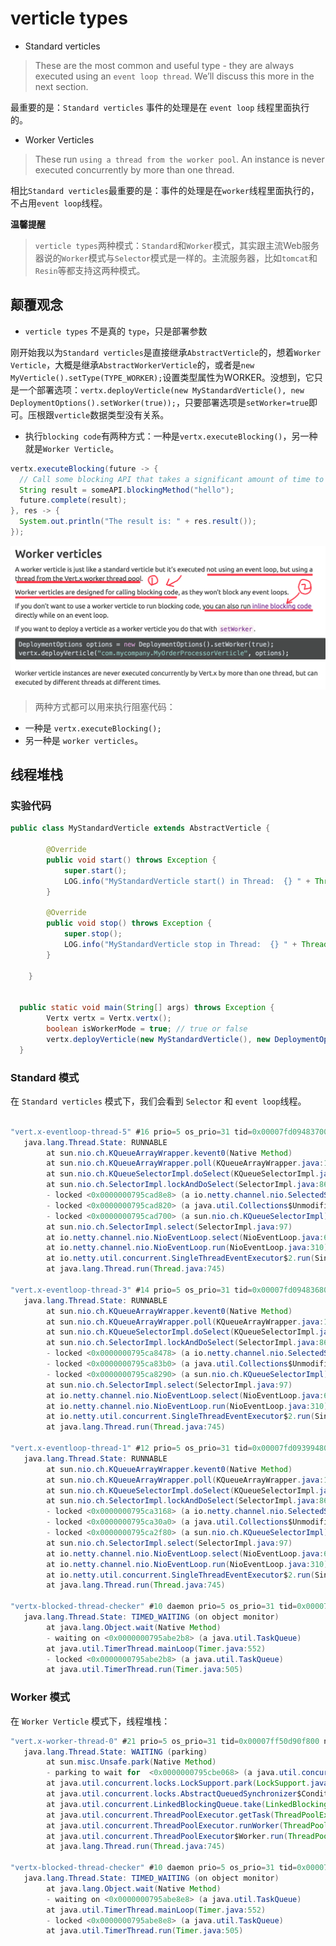 # verticle types

- Standard verticles

>These are the most common and useful type - they are always executed using an ``event loop thread``. We’ll discuss this more in the next section.

最重要的是：``Standard verticles`` 事件的处理是在 ``event loop`` 线程里面执行的。

- Worker Verticles

>These run ``using a thread from the worker pool``. An instance is never executed concurrently by more than one thread.

相比``Standard verticles``最重要的是：事件的处理是在``worker``线程里面执行的，不占用``event loop``线程。

**温馨提醒**

>``verticle types``两种模式：``Standard``和``Worker``模式，其实跟主流Web服务器说的``Worker``模式与``Selector``模式是一样的。主流服务器，比如``tomcat``和``Resin``等都支持这两种模式。

## 颠覆观念

- ``verticle types`` 不是真的 ``type``，只是部署参数

刚开始我以为``Standard verticles``是直接继承``AbstractVerticle``的，想着``Worker Verticle``，大概是继承``AbstractWorkerVerticle``的，或者是``new MyVerticle().setType(TYPE_WORKER);``设置类型属性为WORKER。没想到，它只是一个部署选项：``vertx.deployVerticle(new MyStandardVerticle(), new DeploymentOptions().setWorker(true));``，只要部署选项是``setWorker=true``即可。压根跟``verticle``数据类型没有关系。

- 执行``blocking code``有两种方式：一种是``vertx.executeBlocking()``，另一种就是``Worker Verticle``。


``` java
vertx.executeBlocking(future -> {
  // Call some blocking API that takes a significant amount of time to return
  String result = someAPI.blockingMethod("hello");
  future.complete(result);
}, res -> {
  System.out.println("The result is: " + res.result());
});
```

![](assets/img-2ways-exec-blocking-code.png)

>两种方式都可以用来执行阻塞代码：
- 一种是 ``vertx.executeBlocking();``
- 另一种是 ``worker verticles``。


## 线程堆栈

### 实验代码

``` java
public class MyStandardVerticle extends AbstractVerticle {

		@Override
		public void start() throws Exception {
			super.start();
			LOG.info("MyStandardVerticle start() in Thread:  {} " + Thread.currentThread().getName());
		}

		@Override
		public void stop() throws Exception {
			super.stop();
			LOG.info("MyStandardVerticle stop in Thread:  {} " + Thread.currentThread().getName());
		}

	}


  public static void main(String[] args) throws Exception {
		Vertx vertx = Vertx.vertx();
		boolean isWorkerMode = true; // true or false
		vertx.deployVerticle(new MyStandardVerticle(), new DeploymentOptions().setWorker(isWorkerMode));
  }  
```

### Standard 模式

在 ``Standard verticles`` 模式下，我们会看到 ``Selector`` 和 ``event loop``线程。

``` java

"vert.x-eventloop-thread-5" #16 prio=5 os_prio=31 tid=0x00007fd094837000 nid=0x5203 runnable [0x000070000df0f000]
   java.lang.Thread.State: RUNNABLE
        at sun.nio.ch.KQueueArrayWrapper.kevent0(Native Method)
        at sun.nio.ch.KQueueArrayWrapper.poll(KQueueArrayWrapper.java:198)
        at sun.nio.ch.KQueueSelectorImpl.doSelect(KQueueSelectorImpl.java:103)
        at sun.nio.ch.SelectorImpl.lockAndDoSelect(SelectorImpl.java:86)
        - locked <0x0000000795cad8e8> (a io.netty.channel.nio.SelectedSelectionKeySet)
        - locked <0x0000000795cad820> (a java.util.Collections$UnmodifiableSet)
        - locked <0x0000000795cad700> (a sun.nio.ch.KQueueSelectorImpl)
        at sun.nio.ch.SelectorImpl.select(SelectorImpl.java:97)
        at io.netty.channel.nio.NioEventLoop.select(NioEventLoop.java:622)
        at io.netty.channel.nio.NioEventLoop.run(NioEventLoop.java:310)
        at io.netty.util.concurrent.SingleThreadEventExecutor$2.run(SingleThreadEventExecutor.java:112)
        at java.lang.Thread.run(Thread.java:745)

"vert.x-eventloop-thread-3" #14 prio=5 os_prio=31 tid=0x00007fd094836800 nid=0x5003 runnable [0x000070000de0c000]
   java.lang.Thread.State: RUNNABLE
        at sun.nio.ch.KQueueArrayWrapper.kevent0(Native Method)
        at sun.nio.ch.KQueueArrayWrapper.poll(KQueueArrayWrapper.java:198)
        at sun.nio.ch.KQueueSelectorImpl.doSelect(KQueueSelectorImpl.java:103)
        at sun.nio.ch.SelectorImpl.lockAndDoSelect(SelectorImpl.java:86)
        - locked <0x0000000795ca8478> (a io.netty.channel.nio.SelectedSelectionKeySet)
        - locked <0x0000000795ca83b0> (a java.util.Collections$UnmodifiableSet)
        - locked <0x0000000795ca8290> (a sun.nio.ch.KQueueSelectorImpl)
        at sun.nio.ch.SelectorImpl.select(SelectorImpl.java:97)
        at io.netty.channel.nio.NioEventLoop.select(NioEventLoop.java:622)
        at io.netty.channel.nio.NioEventLoop.run(NioEventLoop.java:310)
        at io.netty.util.concurrent.SingleThreadEventExecutor$2.run(SingleThreadEventExecutor.java:112)
        at java.lang.Thread.run(Thread.java:745)

"vert.x-eventloop-thread-1" #12 prio=5 os_prio=31 tid=0x00007fd093994800 nid=0x4e03 runnable [0x000070000dd09000]
   java.lang.Thread.State: RUNNABLE
        at sun.nio.ch.KQueueArrayWrapper.kevent0(Native Method)
        at sun.nio.ch.KQueueArrayWrapper.poll(KQueueArrayWrapper.java:198)
        at sun.nio.ch.KQueueSelectorImpl.doSelect(KQueueSelectorImpl.java:103)
        at sun.nio.ch.SelectorImpl.lockAndDoSelect(SelectorImpl.java:86)
        - locked <0x0000000795ca3168> (a io.netty.channel.nio.SelectedSelectionKeySet)
        - locked <0x0000000795ca30a0> (a java.util.Collections$UnmodifiableSet)
        - locked <0x0000000795ca2f80> (a sun.nio.ch.KQueueSelectorImpl)
        at sun.nio.ch.SelectorImpl.select(SelectorImpl.java:97)
        at io.netty.channel.nio.NioEventLoop.select(NioEventLoop.java:622)
        at io.netty.channel.nio.NioEventLoop.run(NioEventLoop.java:310)
        at io.netty.util.concurrent.SingleThreadEventExecutor$2.run(SingleThreadEventExecutor.java:112)
        at java.lang.Thread.run(Thread.java:745)

"vertx-blocked-thread-checker" #10 daemon prio=5 os_prio=31 tid=0x00007fd0948e3800 nid=0x4c03 in Object.wait() [0x000070000dc06000]
   java.lang.Thread.State: TIMED_WAITING (on object monitor)
        at java.lang.Object.wait(Native Method)
        - waiting on <0x0000000795abe2b8> (a java.util.TaskQueue)
        at java.util.TimerThread.mainLoop(Timer.java:552)
        - locked <0x0000000795abe2b8> (a java.util.TaskQueue)
        at java.util.TimerThread.run(Timer.java:505)

```

### Worker 模式

在 ``Worker Verticle`` 模式下，线程堆栈：

``` java
"vert.x-worker-thread-0" #21 prio=5 os_prio=31 tid=0x00007ff50d90f800 nid=0x4f03 waiting on condition [0x000070000b8d8000]
   java.lang.Thread.State: WAITING (parking)
        at sun.misc.Unsafe.park(Native Method)
        - parking to wait for  <0x0000000795cbe068> (a java.util.concurrent.locks.AbstractQueuedSynchronizer$ConditionObject)
        at java.util.concurrent.locks.LockSupport.park(LockSupport.java:175)
        at java.util.concurrent.locks.AbstractQueuedSynchronizer$ConditionObject.await(AbstractQueuedSynchronizer.java:2039)
        at java.util.concurrent.LinkedBlockingQueue.take(LinkedBlockingQueue.java:442)
        at java.util.concurrent.ThreadPoolExecutor.getTask(ThreadPoolExecutor.java:1067)
        at java.util.concurrent.ThreadPoolExecutor.runWorker(ThreadPoolExecutor.java:1127)
        at java.util.concurrent.ThreadPoolExecutor$Worker.run(ThreadPoolExecutor.java:617)
        at java.lang.Thread.run(Thread.java:745)

"vertx-blocked-thread-checker" #10 daemon prio=5 os_prio=31 tid=0x00007ff50e8bb000 nid=0x4d03 in Object.wait() [0x000070000b7d5000]
   java.lang.Thread.State: TIMED_WAITING (on object monitor)
        at java.lang.Object.wait(Native Method)
        - waiting on <0x0000000795abe8e8> (a java.util.TaskQueue)
        at java.util.TimerThread.mainLoop(Timer.java:552)
        - locked <0x0000000795abe8e8> (a java.util.TaskQueue)
        at java.util.TimerThread.run(Timer.java:505)
```
